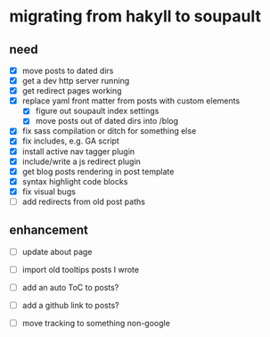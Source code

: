 # migrating from hakyll to soupault

## need

- [x] move posts to dated dirs
- [x] get a dev http server running
- [x] get redirect pages working
- [x] replace yaml front matter from posts with custom elements
  - [x] figure out soupault index settings
  - [x] move posts out of dated dirs into /blog
- [x] fix sass compilation or ditch for something else
- [x] fix includes, e.g. GA script
- [x] install active nav tagger plugin
- [x] include/write a js redirect plugin
- [x] get blog posts rendering in post template
- [x] syntax highlight code blocks
- [x] fix visual bugs
- [ ] add redirects from old post paths

## enhancement

- [ ] update about page
- [ ] import old tooltips posts I wrote

- [ ] add an auto ToC to posts?
- [ ] add a github link to posts?
- [ ] move tracking to something non-google
